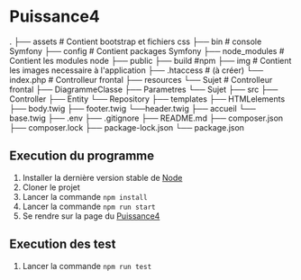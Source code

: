 # Puissance4
.
├── assets # Contient bootstrap et fichiers css
├── bin # console Symfony
├── config # Contient packages Symfony
├── node_modules # Contient les modules node
├── public
    ├── build #npm
    ├── img # Contient les images necessaire à l'application
    ├── .htaccess # (à créer)
    └── index.php # Controlleur frontal
├── resources
    └── Sujet # Controlleur frontal
        ├── DiagrammeClasse
        ├── Parametres
        └── Sujet
├── src
    ├── Controller
    ├── Entity
    └── Repository
├── templates
    ├── HTMLelements
        ├── body.twig
        ├── footer.twig
        └──header.twig
    ├── accueil
    └── base.twig
├──  .env
├──  .gitignore
├──  README.md
├──  composer.json
├──  composer.lock
├──  package-lock.json
└──  package.json

## Execution du programme

1. Installer la dernière version stable de [Node](https://nodejs.org/en)
2. Cloner le projet
3. Lancer la commande `npm install`
4. Lancer la commande `npm run start`
5. Se rendre sur la page du [Puissance4](http://localhost:8080/)

## Execution des test

1. Lancer la commande `npm run test`